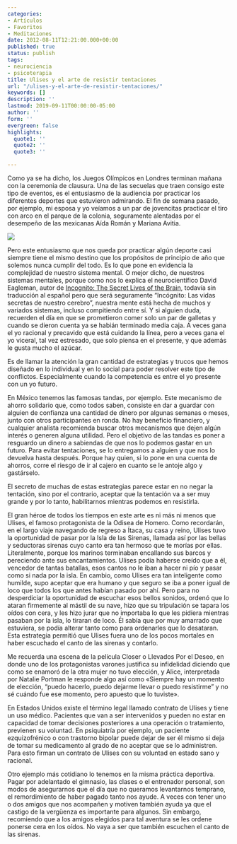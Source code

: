 ```yaml
---
categories:
- Artículos
- Favoritos
- Meditaciones
date: 2012-08-11T12:21:00.000+00:00
published: true
status: publish
tags:
- neurociencia
- psicoterapia
title: Ulises y el arte de resistir tentaciones
url: "/ulises-y-el-arte-de-resistir-tentaciones/"
keywords: []
description: ''
lastmod: 2019-09-11T00:00:00-05:00
author: ''
form: ''
evergreen: false
highlights:
  quote1: ''
  quote2: ''
  quote3: ''

---
```

Como ya se ha dicho, los Juegos Olímpicos en Londres terminan mañana con la ceremonia de clausura. Una de las secuelas que traen consigo este tipo de eventos, es el entusiasmo de la audiencia por practicar los diferentes deportes que estuvieron admirando. El fin de semana pasado, por ejemplo, mi esposa y yo veíamos a un par de jovencitas practicar el tiro con arco en el parque de la colonia, seguramente alentadas por el desempeño de las mexicanas Aída Román y Mariana Avitia.

![](https://source.unsplash.com/gqpkafqLTwk)

Pero este entusiasmo que nos queda por practicar algún deporte casi siempre tiene el mismo destino que los propósitos de principio de año que solemos nunca cumplir del todo. Es lo que pone en evidencia la complejidad de nuestro sistema mental. O mejor dicho, de nuestros sistemas mentales, porque como nos lo explica el neurocientífico David Eagleman, autor de <a href="http://www.amazon.com/gp/product/0307389928/ref=as_li_ss_tl?ie=UTF8&amp;camp=1789&amp;creative=390957&amp;creativeASIN=0307389928&amp;linkCode=as2&amp;tag=adolforamir0d-20">Incognito: The Secret Lives of the Brain</a>, todavía sin traducción al español pero que será seguramente “Incógnito: Las vidas secretas de nuestro cerebro”, nuestra mente está hecha de muchos y variados sistemas, incluso compitiendo entre sí. Y si alguien duda, recuerden el día en que se prometieron comer solo un par de galletas y cuando se dieron cuenta ya se habián terminado media caja. A veces gana el yo racional y precavido que está cuidando la línea, pero a veces gana el yo viceral, tal vez estresado, que solo piensa en el presente, y que además le gusta mucho el azúcar.

Es de llamar la atención la gran cantidad de estrategias y trucos que hemos diseñado en lo individual y en lo social para poder resolver este tipo de conflictos. Especialmente cuando la competencia es entre el yo presente con un yo futuro.

En México tenemos las famosas tandas, por ejemplo. Este mecanismo de ahorro solidario que, como todos saben, consiste en dar a guardar con alguien de confianza una cantidad de dinero por algunas semanas o meses, junto con otros participantes en ronda. No hay beneficio financiero, y cualquier analista recomienda buscar otros mecanismos que dejen algún interés o generen alguna utilidad. Pero el objetivo de las tandas es poner a resguardo un dinero a sabiendas de que nos lo podemos gastar en un futuro. Para evitar tentaciones, se lo entregamos a alguien y que nos lo devuelva hasta después. Porque hay quien, si lo pone en una cuenta de ahorros, corre el riesgo de ir al cajero en cuanto se le antoje algo y gastárselo.

El secreto de muchas de estas estrategias parece estar en no negar la tentación, sino por el contrario, aceptar que la tentación va a ser muy grande y por lo tanto, habilitarnos mientras podemos en resistirla.

El gran héroe de todos los tiempos en este arte es ni más ni menos que Ulises, el famoso protagonista de la Odisea de Homero. Como recordarán, en el largo viaje navegando de regreso a Ítaca, su casa y reino, Ulises tuvo la oportunidad de pasar por la Isla de las Sirenas, llamada así por las bellas y seductoras sirenas cuyo canto era tan hermoso que te morías por ellas. Literalmente, porque los marinos terminaban encallando sus barcos y pereciendo ante sus encantamientos. Ulises podía haberse creído que a él, vencedor de tantas batallas, esos cantos no le iban a hacer ni pío y pasar como si nada por la isla. En cambio, como Ulises era tan inteligente como humilde, supo aceptar que era humano y que seguro se iba a poner igual de loco que todos los que antes habían pasado por ahí. Pero para no desperdiciar la oportunidad de escuchar esos bellos sonidos, ordenó que lo ataran firmemente al mástil de su nave, hizo que su tripulación se tapara los oídos con cera, y les hizo jurar que no importaba lo que les pidiera mientras pasaban por la isla, lo tiraran de loco. Él sabía que por muy amarrado que estuviera, se podía alterar tanto como para ordenarles que lo desataran. Esta estrategia permitió que Ulises fuera uno de los pocos mortales en haber escuchado el canto de las sirenas y contarlo.

Me recuerda una escena de la película Closer o Llevados Por el Deseo, en donde uno de los protagonistas varones justifica su infidelidad diciendo que como se enamoró de la otra mujer no tuvo elección, y Alice, interpretada por Natalie Portman le responde algo así como «Siempre hay un momento de elección, “puedo hacerlo, puedo dejarme llevar o puedo resistirme” y no sé cuándo fue ese momento, pero apuesto que lo tuviste».

En Estados Unidos existe el término legal llamado contrato de Ulises y tiene un uso médico. Pacientes que van a ser intervenidos y pueden no estar en capacidad de tomar decisiones posteriores a una operación o tratamiento, previenen su voluntad. En psiquiatría por ejemplo, un paciente ezquizofrénico o con trastorno bipolar puede dejar de ser él mismo si deja de tomar su medicamento al grado de no aceptar que se lo administren. Para esto firman un contrato de Ulises con su voluntad en estado sano y racional.

Otro ejemplo más cotidiano lo tenemos en la misma práctica deportiva. Pagar por adelantado el gimnasio, las clases o el entrenador personal, son modos de asegurarnos que el día que no queramos levantarnos temprano, el remordimiento de haber pagado tanto nos ayude. A veces con tener uno o dos amigos que nos acompañen y motiven también ayuda ya que el castigo de la vergüenza es importante para algunos. Sin embargo, recomiendo que a los amigos elegidos para tal aventura se les ordene ponerse cera en los oídos. No vaya a ser que también escuchen el canto de las sirenas.